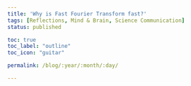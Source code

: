 ```yaml
---
title: 'Why is Fast Fourier Transform fast?'
tags: [Reflections, Mind & Brain, Science Communication]
status: published

toc: true
toc_label: "outline"
toc_icon: "guitar"

permalink: /blog/:year/:month/:day/

---
```

